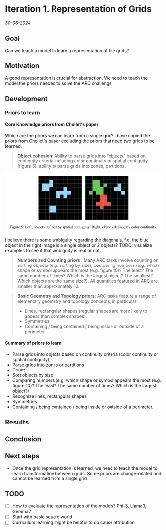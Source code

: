 # Iteration 1. Representation of Grids

_30-06-2024_

## Goal

Can we teach a model to learn a representation of the grids?

## Motivation

A good representation is crucial for abstraction. We need to teach the model
the priors needed to solve the ARC challenge

## Development

### Priors to learn

#### Core Knowledge priors from Chollet's paper

Which are the priors we can learn from a single grid? I have copied the priors from Chollet's paper
excluding the priors that need two grids to be learned.

> **Object cohesion**: Ability to parse grids into “objects” based on continuity criteria including color continuity or spatial contiguity (figure 5), ability to parse grids into zones, partitions.

![](res/2024-07-01-09-13-14.png)

I believe there is some ambiguity regarding the diagonals, f.e. the blue object in the right image is a single object or 2 objects?
TODO: visualize examples to see if that ambiguity is real or not.

> **Numbers and Counting priors** : Many ARC tasks involve counting or sorting objects (e.g. sorting by size), comparing numbers (e.g. which shape or symbol appears the most (e.g. figure 10)? The least? The same number of times? Which is the largest object? The smallest? Which objects are the same size?). All quantities featured in ARC are smaller than approximately 10.

<!--- --->

> **Basic Geometry and Topology priors**: ARC tasks feature a range of elementary geometry and topology concepts, in particular:
>
> - Lines, rectangular shapes (regular shapes are more likely to appear than complex shapes).
> - Symmetries
> - Containing / being contained / being inside or outside of a perimeter.

#### Summary of priors to learn

- Parse grids into objects based on continuity criteria (color continuity or spatial contiguity)
- Parse grids into zones or partitions
- Count
- Sort objects by size
- Comparing numbers (e.g. which shape or symbol appears the most (e.g. figure 10)? The least? The same number of times? Which is the largest object?)
- Recognize lines, rectangular shapes
- Symmetries
- Containing / being contained / being inside or outside of a perimeter.

## Results

## Conclusion

## Next steps

- Once the grid representation is learned, we need to teach the model to learn transformation between grids. Some priors are change-related and cannot be learned from a single grid

## TODO

- [ ] How to evaluate the representation of the models? Phi-3, Llama3, Gemma2
- [ ] Start with basic square world
- [ ] Curriculum learning might be helpful to do cause attribution
